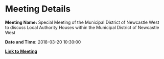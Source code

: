 # Meeting Details

**Meeting Name:** Special Meeting of the Municipal District of Newcastle West to discuss Local Authority Houses within the Municipal District of Newcastle West

**Date and Time:** 2018-03-20 10:30:00

**[Link to Meeting](https://www.limerick.ie/council/whats-on/special-meeting-municipal-district-newcastle-west-discuss-local-authority-houses)**
